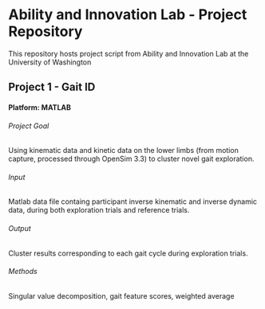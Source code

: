 # Ability and Innovation Lab - Project Repository
This repository hosts project script from Ability and Innovation Lab at the University of Washington
## Project 1 - Gait ID
#### Platform: MATLAB
###### Project Goal
Using kinematic data and kinetic data on the lower limbs (from motion capture, processed through OpenSim 3.3) to cluster novel gait exploration.
###### Input
Matlab data file containg participant inverse kinematic and inverse dynamic data, during both exploration trials and reference trials.
###### Output
Cluster results corresponding to each gait cycle during exploration trials.
###### Methods
Singular value decomposition, gait feature scores, weighted average
